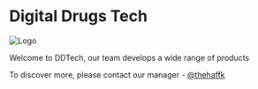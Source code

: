 # Digital Drugs Tech

![Logo](https://github.com/keetsta/.github/blob/main/kArt56v.png?raw=true)

Welcome to DDTech, our team develops a wide range of products

To discover more, please contact our manager - [@thehaffk](https://t.me/thehaffk)
